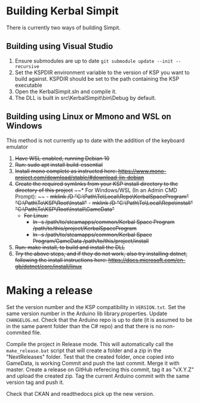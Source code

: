 # Building Kerbal Simpit

There is currently two ways of building Simpit.

## Building using Visual Studio

1. Ensure submodules are up to date `git submodule update --init --recursive`
2. Set the KSPDIR environment variable to the version of KSP you want to build against. KSPDIR should be set to the path containing the KSP executable
3. Open the KerbalSimpit.sln and compile it.
4. The DLL is built in src\KerbalSimpit\bin\Debug by default.

## Building using Linux or Mmono and WSL on Windows

This method is not currently up to date with the addition of the keyboard emulator

1. ~~Have WSL enabled, running Debian 10~~
2. ~~Run: sudo apt install build-essential~~
3. ~~Install mono complete as instructed here: https://www.mono-project.com/download/stable/#download-lin-debian~~
4. ~~Create the required symlinks from your KSP install directory to the directory of this project~~
    ~~* For Windows/WSL (In an Admin CMD Prompt): ~~
        - ~~mklink /D "C:\Path\To\Local\Repo\KerbalSpaceProgram" "C:\Path\To\KSP\Root\Install"~~
        - ~~mklink /D "C:\Path\To\Local\Repo\install" "C:\Path\To\KSP\Root\Install\GameData"~~
    * ~~For Linux:~~
        - ~~ln -s /path/to/steamapps/common/Kerbal Space Program    /path/to/this/project/KerbalSpaceProgram~~
        - ~~ln -s /path/to/steamapps/common/Kerbal Space Program/GameData    /path/to/this/project/install~~
5. ~~Run: make install, to build and install the DLL~~
6. ~~Try the above steps, and if they do not work, also try installing dotnet, following the install instructions here: https://docs.microsoft.com/en-gb/dotnet/core/install/linux~~

# Making a release

Set the version number and the KSP compatibility in `VERSION.txt`. Set the same version number in the Arduino lib library.properties.
Update `CHANGELOG.md`.
Check that the Arduino repo is up to date (it is assumed to be in the same parent folder than the C# repo) and that there is no non-commited file.

Compile the project in Release mode. This will automatically call the `make_release.bat` script that will create a folder and a zip in the "NextReleases" folder. 
Test that the created folder, once copied into GameData, is working
Commit and push the last commit. Merge it with master.
Create a release on GitHub referecing this commit, tag it as "vX.Y.Z" and upload the created zip.
Tag the current Arduino commit with the same version tag and push it.

Check that CKAN and readthedocs pick up the new version.